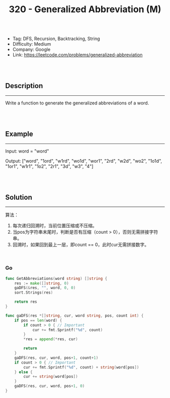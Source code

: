 # <center>320 - Generalized Abbreviation (M)</center> 



<br></br>

* Tag: DFS, Recursion, Backtracking, String
* Difficulty: Medium
* Company: Google
* Link: https://leetcode.com/problems/generalized-abbreviation

<br></br>



## Description
----
Write a function to generate the generalized abbreviations of a word.

<br></br>



## Example
----
Input: word = "word"

Output: ["word", "1ord", "w1rd", "wo1d", "wor1", "2rd", "w2d", "wo2", "1o1d", "1or1", "w1r1", "1o2", "2r1", "3d", "w3", "4"]

<br></br>



## Solution
----
算法：
1. 每次递归回溯时，当前位置压缩或不压缩。
2. 当pos为字符串末尾时，判断是否有压缩（count > 0），否则无需拼接字符串。
3. 回溯时，如果回到最上一层，即count == 0，此时cur无需拼接数字。

<br>


### Go
```go
func GetAbbreviations(word string) []string {
	res := make([]string, 0)
	gaDFS(&res, "", word, 0, 0)
	sort.Strings(res)

	return res
}

func gaDFS(res *[]string, cur, word string, pos, count int) {
	if pos == len(word) {
		if count > 0 { // Important
			cur += fmt.Sprintf("%d", count)
		}
		*res = append(*res, cur)

		return
	}
	gaDFS(res, cur, word, pos+1, count+1)
	if count > 0 { // Important
		cur += fmt.Sprintf("%d", count) + string(word[pos])
	} else {
		cur += string(word[pos])
	}
	gaDFS(res, cur, word, pos+1, 0)
}
```

<br>
